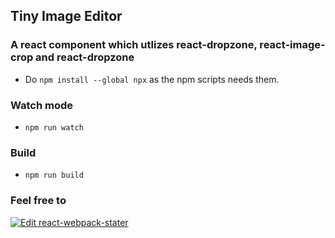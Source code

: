 ## Tiny Image Editor
### A react component which utlizes react-dropzone, react-image-crop and react-dropzone

* Do `npm install --global npx` as the npm scripts needs them.

### Watch mode
* `npm run watch`

### Build
* `npm run build`

### Feel free to
[![Edit react-webpack-stater](https://codesandbox.io/static/img/play-codesandbox.svg)](https://codesandbox.io/s/github/manju4ever/tiny-image-editor/tree/master/)
